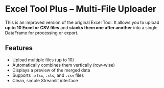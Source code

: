 # Excel Tool Plus – Multi-File Uploader

This is an improved version of the original Excel Tool. It allows you to upload **up to 10 Excel or CSV files** and **stacks them one after another** into a single DataFrame for processing or export.

## Features
- Upload multiple files (up to 10)
- Automatically combines them vertically (row-wise)
- Displays a preview of the merged data
- Supports `.xlsx`, `.xls`, and `.csv` files
- Clean, simple Streamlit interface


